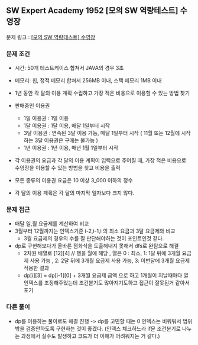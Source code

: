 ## SW Expert Academy 1952 [모의 SW 역량테스트] 수영장

문제 링크 : [[모의 SW 역량테스트] 수영장](https://swexpertacademy.com/main/code/problem/problemDetail.do?contestProbId=AV5PpFQaAQMDFAUq&categoryId=AV5PpFQaAQMDFAUq&categoryType=CODE&problemTitle=%EC%97%AD%EB%9F%89&orderBy=RECOMMEND_COUNT&selectCodeLang=ALL&select-1=&pageSize=10&pageIndex=1)

### 문제 조건

- 시간: 50개 테스트케이스 합쳐서 JAVA의 경우 3초
- 메모리: 힙, 정적 메모리 합쳐서 256MB 이내, 스택 메모리 1MB 이내

- 1년 동안 각 달의 이용 계획 수립하고 가장 적은 비용으로 이용할 수 있는 방법 찾기
- 판매중인 이용권
    - 1일 이용권 : 1일 이용
    - 1달 이용권 : 1달 이용, 매달 1일부터 시작
    - 3달 이용권 : 연속된 3달 이용 가능, 매달 1일부터 시작 ( 11월 또는 12월에 시작하는 3달 이용권은 구매는 불가능 )
    - 1년 이용권 : 1년 이용, 매년 1월 1일부터 시작

- 각 이용권의 요금과 각 달의 이용 계획이 입력으로 주어질 때, 가장 적은 비용으로 수영장을 이용할 수 있는 방법을 찾고 비용을 출력
- 모든 종류의 이용권 요금은 10 이상 3_000 이하의 정수
- 각 달의 이용 계획은 각 달의 마지막 일자보다 크지 않다.

### 문제 접근

- 매달 일,월 요금제를 계산하여 비교
- 3월부터 12월까지는 인덱스기준 i-2,i-1,i 의 최소 요금과 3달 요금제와 비교
    - 3월 요금제의 경우의 수를 잘 판단해야하는 것이 포인트인것 같다.
- dp로 구현해보다가 올바른 점화식을 도출해내지 못해서 dfs로 완탐으로 해결
    - 2차원 배열로 [12][4] // 행을 월에 해당 , 열은 0 : 최소, 1: 1달 뒤에 3개월 요금제 사용 가능 , 2: 2달 뒤에 3개월 요금제 사용 가능, 3: 이번달에 3개월 요금제 적용한 결과
    - dp[i][3] = dp[i-1][0] + 3개월 요금제 금액 으로 하고 1개월이 지날때마다 열 인덱스를 조정해주었는데 조건분기도 많아지기도하고 접근이 잘못된거 같아서 포기

### 다른 풀이
- dp를 이용하는 풀이로도 해결 진행 -> dp를 고민할 때는 0 인덱스는 비워둬서 범위 밖을 검증안하도록 구현하는 것이 좋겠다. (인덱스 체크하느라 if문 조건분기로 나누는 과정에서 실수도 발생하고 코드가 더 이해가 어려워지는 거 같다.)